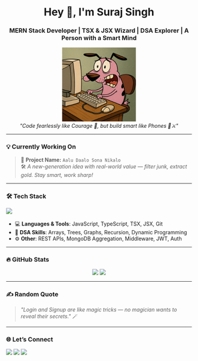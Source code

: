 
<h1 align="center">Hey 👋, I'm Suraj Singh</h1>
<h3 align="center">MERN Stack Developer | TSX & JSX Wizard | DSA Explorer | A Person with a Smart Mind</h3>

<p align="center">
  <img src="https://raw.githubusercontent.com/mns2017/mns2017/main/file_000000006cdc61fd85ba1c2ad08344ce.png  " width="200" alt="Courage on computer"/>
  <br/>
  <em>"Code fearlessly like Courage 🐶, but build smart like Phones 🧠⚔️"</em>
</p>

---

### 💡 Currently Working On
> 🧠 **Project Name:** `Aalu Daalo Sona Nikalo`  
> 🛠️ *A new-generation idea with real-world value — filter junk, extract gold. Stay smart, work sharp!*

---

### 🛠️ Tech Stack
<p align="left">
  <img src="https://skillicons.dev/icons?i=react,redux,nodejs,express,mongodb,ts,javascript,html,css,tailwind,bootstrap,vscode,git,github" />
</p>

- 💻 **Languages & Tools**: JavaScript, TypeScript, TSX, JSX, Git
- 🧠 **DSA Skills**: Arrays, Trees, Graphs, Recursion, Dynamic Programming
- ⚙️ **Other**: REST APIs, MongoDB Aggregation, Middleware, JWT, Auth

---

### 🔥 GitHub Stats
<p align="center">
  <img width="48%" src="https://github-readme-stats.vercel.app/api?username=SurajSingh123&show_icons=true&theme=radical" />
  <img width="48%" src="https://github-readme-streak-stats.herokuapp.com/?user=SurajSingh123&theme=radical" />
</p>

---

### ✍️ Random Quote
> _"Login and Signup are like magic tricks — no magician wants to reveal their secrets."_ 🪄

---

### 🌐 Let’s Connect
<p align="left">
  <a href="https://www.linkedin.com/in/surajsingh123/"><img src="https://img.shields.io/badge/LinkedIn-blue?logo=linkedin" /></a>
  <a href="mailto:suraj.dev@domain.com"><img src="https://img.shields.io/badge/Email-red?logo=gmail" /></a>
  <a href="https://github.com/SurajSingh123"><img src="https://img.shields.io/badge/GitHub-black?logo=github" /></a>
</p>

<!--
**mns2017/mns2017** is a ✨ _special_ ✨ repository because its `README.md` (this file) appears on your GitHub profile.

Here are some ideas to get you started:

- 🔭 I’m currently working on ...
- 🌱 I’m currently learning ...
- 👯 I’m looking to collaborate on ...
- 🤔 I’m looking for help with ...
- 💬 Ask me about ...
- 📫 How to reach me: ...
- 😄 Pronouns: ...
- ⚡ Fun fact: ...
-->
